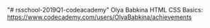 "# rsschool-2019Q1-codeacademy" 
Olya Babkina
HTML CSS Basics: https://www.codecademy.com/users/OlyaBabkina/achievements
